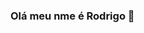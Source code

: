 ### Olá meu nme é Rodrigo 👋

<!--
**RodrigoTI888/RodrigoTI888** is a ✨ _special_ ✨ repository because its `README.md` (this file) appears on your GitHub profile.

Here are some ideas to get you started:

- 🌱 Atualmente estou aprendendo ... 
